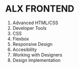 # ALX FRONTEND

1. Advanced HTML/CSS
2. Developer Tools
3. CSS
4. Flexbox
5. Responsive Design
6. Accesibility
7. Working with Designers
8. Design Implementation
